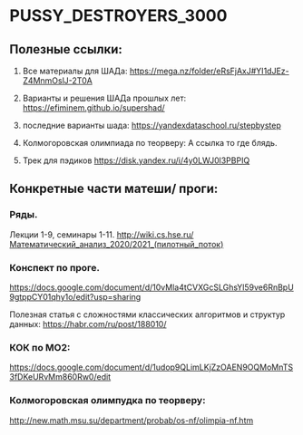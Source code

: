 # PUSSY_DESTROYERS_3000

## Полезные ссылки: 

1. Все материалы для ШАДа: https://mega.nz/folder/eRsFjAxJ#YI1dJEz-Z4MnmOslJ-2T0A

2. Варианты и решения ШАДа прошлых лет: https://efiminem.github.io/supershad/

3. последние варианты шада: https://yandexdataschool.ru/stepbystep

4. Колмогоровская олимпиада по теорверу: А ссылка то где блядь. 

5. Трек для пэдиков https://disk.yandex.ru/i/4y0LWJ0l3PBPIQ

## Конкретные части матеши/ проги:

### Ряды.
Лекции 1-9, семинары 1-11. 
http://wiki.cs.hse.ru/Математический_анализ_2020/2021_(пилотный_поток)

### Конспект по проге.
https://docs.google.com/document/d/10vMla4tCVXGcSLGhsYl59ve6RnBpU9gtppCY01qhy1o/edit?usp=sharing

Полезная статья с сложностями классических алгоритмов и структур данных: https://habr.com/ru/post/188010/

### КОК по МО2:
https://docs.google.com/document/d/1udop9QLimLKjZzOAEN9OQMoMnTS3fDKeURvMm860Rw0/edit

### Колмогоровская олимпудка по теорверу:
http://new.math.msu.su/department/probab/os-nf/olimpia-nf.htm
